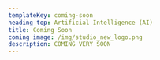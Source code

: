 ```yaml
---
templateKey: coming-soon
heading top: Artificial Intelligence (AI)
title: Coming Soon
coming image: /img/studio_new_logo.png
description: COMING VERY SOON
---
```

